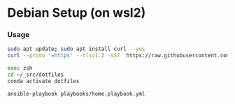 # Debian Setup (on wsl2)

### Usage

```bash
sudo apt update; sudo apt install curl --yes
curl --proto '=https' --tlsv1.2 -sSf  https://raw.githubusercontent.com/brycekbargar/dotfiles/main/setup/debian/setup.sh | bash

exec zsh
cd ~/_src/dotfiles
conda activate dotfiles

ansible-playbook playbooks/home.playbook.yml
```

